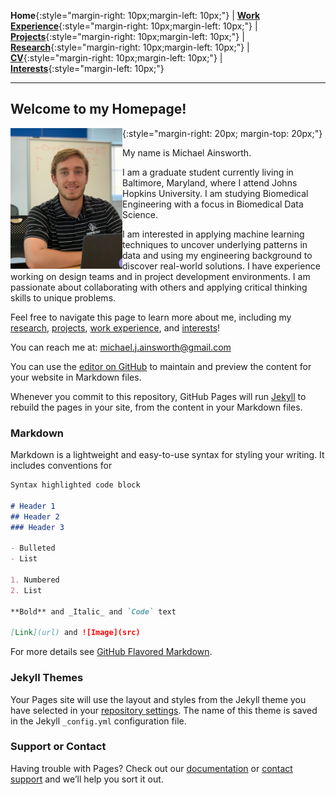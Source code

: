 **Home**{:style="margin-right: 10px;margin-left: 10px;"}
|
[**Work Experience**](http://michaelainsworth.me/workExperience){:style="margin-right: 10px;margin-left: 10px;"}
|
[**Projects**](http://michaelainsworth.me/projects){:style="margin-right: 10px;margin-left: 10px;"}
|
[**Research**](http://michaelainsworth.me/research){:style="margin-right: 10px;margin-left: 10px;"}
|
[**CV**](http://michaelainsworth.me/aboutMe){:style="margin-right: 10px;margin-left: 10px;"}
|
[**Interests**](http://michaelainsworth.me/interests){:style="margin-left: 10px;"}

___

## Welcome to my Homepage!

<img align="left" width="179" height="225" src="pictures/profile.JPG">{:style="margin-right: 20px; margin-top: 20px;"}

My name is Michael Ainsworth.

I am a graduate student currently living in Baltimore, Maryland, where I attend Johns Hopkins University. I am studying Biomedical Engineering with a focus in Biomedical Data Science.

I am interested in applying machine learning techniques to uncover underlying patterns in data and using my engineering background to discover real-world solutions. I have experience working on design teams and in project development environments. I am passionate about collaborating with others and applying critical thinking skills to unique problems. 

Feel free to navigate this page to learn more about me, including my [research](http://michaelainsworth.me/research), [projects](http://michaelainsworth.me/projects), [work experience](http://michaelainsworth.me/workExperience), and [interests](http://michaelainsworth.me/interests)!

You can reach me at: michael.j.ainsworth@gmail.com



You can use the [editor on GitHub](https://github.com/Michael-Ainsworth/Michael-Ainsworth.github.io/edit/main/README.md) to maintain and preview the content for your website in Markdown files.

Whenever you commit to this repository, GitHub Pages will run [Jekyll](https://jekyllrb.com/) to rebuild the pages in your site, from the content in your Markdown files.

### Markdown

Markdown is a lightweight and easy-to-use syntax for styling your writing. It includes conventions for

```markdown
Syntax highlighted code block

# Header 1
## Header 2
### Header 3

- Bulleted
- List

1. Numbered
2. List

**Bold** and _Italic_ and `Code` text

[Link](url) and ![Image](src)
```

For more details see [GitHub Flavored Markdown](https://guides.github.com/features/mastering-markdown/).

### Jekyll Themes

Your Pages site will use the layout and styles from the Jekyll theme you have selected in your [repository settings](https://github.com/Michael-Ainsworth/Michael-Ainsworth.github.io/settings). The name of this theme is saved in the Jekyll `_config.yml` configuration file.

### Support or Contact

Having trouble with Pages? Check out our [documentation](https://docs.github.com/categories/github-pages-basics/) or [contact support](https://github.com/contact) and we’ll help you sort it out.
